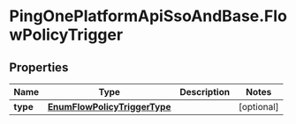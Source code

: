 # PingOnePlatformApiSsoAndBase.FlowPolicyTrigger

## Properties

Name | Type | Description | Notes
------------ | ------------- | ------------- | -------------
**type** | [**EnumFlowPolicyTriggerType**](EnumFlowPolicyTriggerType.md) |  | [optional] 


